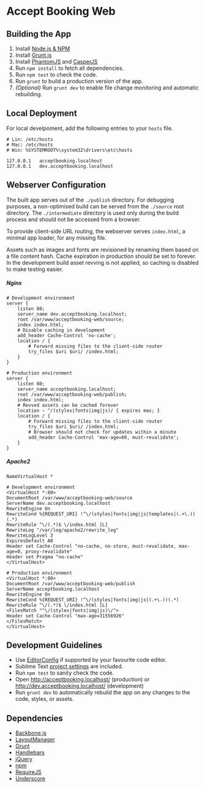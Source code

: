 # Accept Booking Web

## Building the App

1. Install [Node.js & NPM](http://nodejs.org/)
1. Install [Grunt.js](https://github.com/gruntjs/grunt/wiki/Getting-started)
1. Install [PhantomJS](http://phantomjs.org/) and [CasperJS](http://casperjs.org/)
1. Run `npm install` to fetch all dependencies.
1. Run `npm test` to check the code.
1. Run `grunt` to build a production version of the app.
1. *(Optional)* Run `grunt dev` to enable file change monitoring and automatic rebuilding.

## Local Deployment

For local develpoment, add the following entries to your `hosts` file.

	# Lin: /etc/hosts
	# Mac: /etc/hosts
	# Win: %SYSTEMROOT%\system32\drivers\etc\hosts

	127.0.0.1   acceptbooking.localhost
	127.0.0.1   dev.acceptbooking.localhost

## Webserver Configuration

The built app serves out of the `./publish` directory. For debugging purposes, a non-optimised build can be served from the `./source` root directory. The `./intermediate` directory is used only during the build process and should not be accessed from a browser.

To provide client-side URL routing, the webserver serves `index.html`, a minimal app loader, for any missing file.

Assets such as images and fonts are revisioned by renaming them based on a file content hash. Cache expiration in production should be set to forever. In the development build asset revving is not applied, so caching is disabled to make testing easier.

##### Nginx

	# Development environment
	server {
		listen 80;
		server_name dev.acceptbooking.localhost;
		root /var/www/acceptbooking-web/source;
		index index.html;
		# Disable caching in development
		add_header Cache-Control 'no-cache';
		location / {
			# Forward missing files to the client-side router
			try_files $uri $uri/ /index.html;
		}
	}

	# Production environment
	server {
		listen 80;
		server_name acceptbooking.localhost;
		root /var/www/acceptbooking-web/publish;
		index index.html;
		# Revved assets can be cached forever
		location ~ ^/(styles|fonts|img|js)/ { expires max; }
		location / {
			# Forward missing files to the client-side router
			try_files $uri $uri/ /index.html;
			# Browser should not check for updates within a minute
			add_header Cache-Control 'max-age=60, must-revalidate';
		}
	}

##### Apache2

	NameVirtualHost *

	# Development environment
	<VirtualHost *:80>
	DocumentRoot /var/www/acceptbooking-web/source
	ServerName dev.acceptbooking.localhost
	RewriteEngine On
	RewriteCond %{REQUEST_URI} !^\/(styles|fonts|img|js|templates|(.+\.))(.*)
	RewriteRule ^\/(.*)$ \/index.html [L]
	RewriteLog "/var/log/apache2/rewrite_log"
	RewriteLogLevel 3
	ExpiresDefault A0
	Header set Cache-Control "no-cache, no-store, must-revalidate, max-age=0, proxy-revalidate"
	Header set Pragma "no-cache"
	</VirtualHost>

	# Production environment
	<VirtualHost *:80>
	DocumentRoot /var/www/acceptbooking-web/publish
	ServerName acceptbooking.localhost
	RewriteEngine On
	RewriteCond %{REQUEST_URI} !^\/(styles|fonts|img|js|(.+\.))(.*)
	RewriteRule ^\/(.*)$ \/index.html [L]
	<FilesMatch "^\/(styles|fonts|img|js)\/">
	Header set Cache-Control "max-age=31556926"
	</FilesMatch>
	</VirtualHost>

## Development Guidelines

- Use [EditorConfig](http://editorconfig.org/) if supported by your favourite code editor.
- Sublime Text [project settings](http://www.sublimetext.com/docs/2/projects.html) are included.
- Run `npm test` to sanity check the code.
- Open <http://acceptbooking.localhost/> (production) or <http://dev.acceptbooking.localhost/> (development)
- Run `grunt dev` to automatically rebuild the app on any changes to the code, styles, or assets.

## Dependencies

- [Backbone.js](http://backbonejs.org/)
- [LayoutManager](http://www.layoutmanager.org/)
- [Grunt](http://www.gruntjs.com/)
- [Handlebars](http://handlebarsjs.com/)
- [jQuery](http://jquery.com/)
- [npm](https://npmjs.org/)
- [RequireJS](http://requirejs.org/)
- [Underscore](http://underscorejs.org/)
